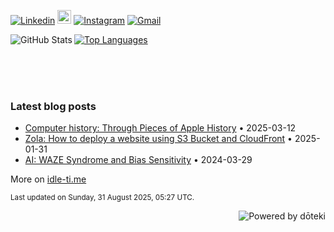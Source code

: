 
[![Linkedin](https://img.shields.io/badge/-LinkedIn-blue?style=flat&logo=Linkedin&logoColor=white)](https://www.linkedin.com/in/jramette/)
[<img src="https://img.shields.io/github/followers/be-next?label=follow&style=social" height="22" title="Follow me" />](https://github.com/be-next) 
[![Instagram](https://img.shields.io/badge/Instagram-E4405F?style=flat&logo=instagram&logoColor=white)](https://www.instagram.com/baron_von_humboldt)
[![Gmail](https://img.shields.io/badge/Gmail-D14836?style=flat&logo=gmail&logoColor=white)](mailto:jerome.ramette@gmail.com)


<a align="center" href="https://github.com/anuraghazra/github-readme-stats">
  <img align="left" alt="GitHub Stats" src="https://github-readme-stats.vercel.app/api?username=be-next&show_icons=true&hide_border=false&include_all_commits=true&show=reviews&theme=vue&border_color=343341" />
  <img align="center" alt="Top Languages" src="https://github-readme-stats.vercel.app/api/top-langs/?username=be-next&hide_border=false&layout=compact&exclude_repo=TP-Blockchain,TP-IA&theme=vue&border_color=343341" />
</a>

<!-- div to force newline -->
<div style="clear: both;"></div>

<br><br><br>

<!-- blog start -->
### Latest blog posts

- [Computer history: Through Pieces of Apple History](https://idle-ti.me/blog/pieces-of-apple-history/) • 2025-03-12
- [Zola: How to deploy a website using S3 Bucket and CloudFront](https://idle-ti.me/blog/zola-aws/) • 2025-01-31
- [AI: WAZE Syndrome and Bias Sensitivity](https://idle-ti.me/blog/waze-syndrome/) • 2024-03-29

More on [idle-ti.me](https://idle-ti.me)
<!-- blog end -->

<sub><!-- last_updated start -->
Last updated on Sunday, 31 August 2025, 05:27 UTC.
<!-- last_updated end --></sub>

<a href="https://doteki.org"><img alt="Powered by dōteki" src="https://img.shields.io/badge/powered_by-d%C5%8Dteki-0?style=flat&labelColor=202b2d&color=5E936C" align="right"></a>
